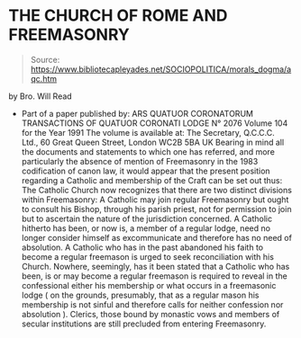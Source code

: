 # THE CHURCH OF ROME AND FREEMASONRY

> Source: https://www.bibliotecapleyades.net/SOCIOPOLITICA/morals_dogma/aqc.htm

by Bro. Will Read
* Part of a paper published by:
ARS QUATUOR CORONATORUM
TRANSACTIONS OF QUATUOR CORONATI
LODGE N° 2076
Volume 104 for the Year 1991
The volume is available at:
The Secretary, Q.C.C.C. Ltd., 60 Great
Queen Street, London WC2B 5BA UK
Bearing in mind all the documents and statements to which one has referred, and more particularly the absence of mention of Freemasonry in the 1983 codification of canon law, it would appear that the present position regarding a Catholic and membership of the Craft can be set out thus:
The Catholic Church now recognizes that there are two distinct divisions within Freemasonry:
A Catholic may join regular Freemasonry but ought to consult his Bishop, through his parish priest, not for permission to join but to ascertain the nature of the jurisdiction concerned.
A Catholic hitherto has been, or now is, a member of a regular lodge, need no longer consider himself as excommunicate and therefore has no need of absolution.
A Catholic who has in the past abandoned his faith to become a regular freemason is urged to seek reconciliation with his Church.
Nowhere, seemingly, has it been stated that a Catholic who has been, is or may become a regular freemason is required to reveal in the confessional either his membership or what occurs in a freemasonic lodge ( on the grounds, presumably, that as a regular mason his membership is not sinful and therefore calls for neither confession nor absolution ).
Clerics, those bound by monastic vows and members of secular institutions are still precluded from entering Freemasonry.
